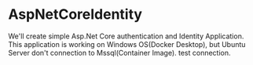 # AspNetCoreIdentity
 We'll create simple Asp.Net Core authentication and Identity Application. This application is working on Windows OS(Docker Desktop), but Ubuntu Server don't connection to Mssql(Container Image). test connection.
